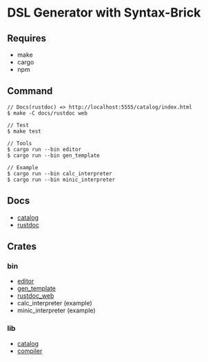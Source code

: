 # DSL Generator with Syntax-Brick

## Requires

- make
- cargo
- npm

## Command

```
// Docs(rustdoc) => http://localhost:5555/catalog/index.html
$ make -C docs/rustdoc web

// Test
$ make test

// Tools
$ cargo run --bin editor
$ cargo run --bin gen_template

// Example
$ cargo run --bin calc_interpreter
$ cargo run --bin minic_interpreter
```

## Docs

- [catalog](./docs/catalog/README.md)
- [rustdoc](./docs/rustdoc/README.md)

## Crates

### bin

- [editor](./src/editor/README.md)
- [gen_template](./src/gen_template/README.md)
- [rustdoc_web](./docs/rustdoc/tools/rustdoc_web/README.md)
- calc_interpreter (example)
- minic_interpreter (example)

### lib

- [catalog](./catalog/README.md)
- [compiler](./compiler/README.md)
